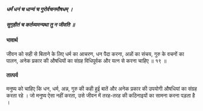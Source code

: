 ##### धर्मं धनं च धान्यं च गुरोर्वचनमौषधम् ।
##### सुगृहीतं च कर्तव्यमन्यथा तु न जीवति ॥

#### भावार्थ

जीवन को सही से बिताने के लिए धर्म का आचरण, धन पैदा करना, अन्नों का संचय, गुरु के वचनों का पालन, अनेक प्रकार की औषधियों का संग्रह विधिपूर्वक और यत्न से करना चाहिए ॥ १९ ॥

#### तात्पर्य

मनुष्य को चाहिए कि धन, धर्म, अन्न, गुरु की कही हुई बातें और अनेक प्रकार की उपयोगी औषधियां का संग्रह करता रहे । जो मनुष्य ऐसा नहीं करता, उसे जीवन में तरह-तरह की कठिनाइयों का सामना करना पड़ता है ।